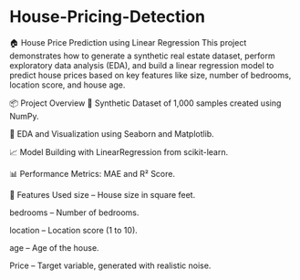 # House-Pricing-Detection
🏠 House Price Prediction using Linear Regression
This project demonstrates how to generate a synthetic real estate dataset, perform exploratory data analysis (EDA), and build a linear regression model to predict house prices based on key features like size, number of bedrooms, location score, and house age.

📦 Project Overview
🔢 Synthetic Dataset of 1,000 samples created using NumPy.

🧹 EDA and Visualization using Seaborn and Matplotlib.

📈 Model Building with LinearRegression from scikit-learn.

📊 Performance Metrics: MAE and R² Score.

🧪 Features Used
size – House size in square feet.

bedrooms – Number of bedrooms.

location – Location score (1 to 10).

age – Age of the house.

Price – Target variable, generated with realistic noise.

